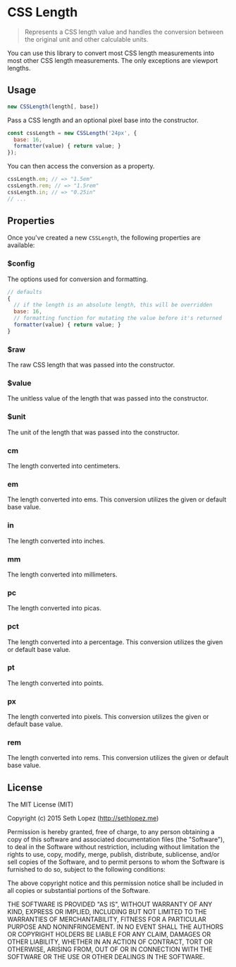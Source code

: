 # CSS Length

> Represents a CSS length value and handles the conversion between the original
> unit and other calculable units.

You can use this library to convert most CSS length measurements into most other
CSS length measurements. The only exceptions are viewport lengths.

## Usage

```js
new CSSLength(length[, base])
```

Pass a CSS length and an optional pixel base into the constructor.

```js
const cssLength = new CSSLength('24px', {
  base: 16,
  formatter(value) { return value; }
});
```

You can then access the conversion as a property.

```js
cssLength.em; // => "1.5em"
cssLength.rem; // => "1.5rem"
cssLength.in; // => "0.25in"
// ...
```

## Properties

Once you've created a new `CSSLength`, the following properties are available:

### $config

The options used for conversion and formatting.

```js
// defaults
{
  // if the length is an absolute length, this will be overridden
  base: 16,
  // formatting function for mutating the value before it's returned
  formatter(value) { return value; }
}
```

### $raw

The raw CSS length that was passed into the constructor.

### $value

The unitless value of the length that was passed into the constructor.

### $unit

The unit of the length that was passed into the constructor.

### cm

The length converted into centimeters.

### em

The length converted into ems. This conversion utilizes the given or default
base value.

### in

The length converted into inches.

### mm

The length converted into millimeters.

### pc

The length converted into picas.

### pct

The length converted into a percentage. This conversion utilizes the given or
default base value.

### pt

The length converted into points.

### px

The length converted into pixels. This conversion utilizes the given or default
base value.

### rem

The length converted into rems. This conversion utilizes the given or default
base value.

## License

The MIT License (MIT)

Copyright (c) 2015 Seth Lopez (http://sethlopez.me)

Permission is hereby granted, free of charge, to any person obtaining a copy
of this software and associated documentation files (the "Software"), to deal
in the Software without restriction, including without limitation the rights
to use, copy, modify, merge, publish, distribute, sublicense, and/or sell
copies of the Software, and to permit persons to whom the Software is
furnished to do so, subject to the following conditions:

The above copyright notice and this permission notice shall be included in
all copies or substantial portions of the Software.

THE SOFTWARE IS PROVIDED "AS IS", WITHOUT WARRANTY OF ANY KIND, EXPRESS OR
IMPLIED, INCLUDING BUT NOT LIMITED TO THE WARRANTIES OF MERCHANTABILITY,
FITNESS FOR A PARTICULAR PURPOSE AND NONINFRINGEMENT. IN NO EVENT SHALL THE
AUTHORS OR COPYRIGHT HOLDERS BE LIABLE FOR ANY CLAIM, DAMAGES OR OTHER
LIABILITY, WHETHER IN AN ACTION OF CONTRACT, TORT OR OTHERWISE, ARISING FROM,
OUT OF OR IN CONNECTION WITH THE SOFTWARE OR THE USE OR OTHER DEALINGS IN
THE SOFTWARE.
